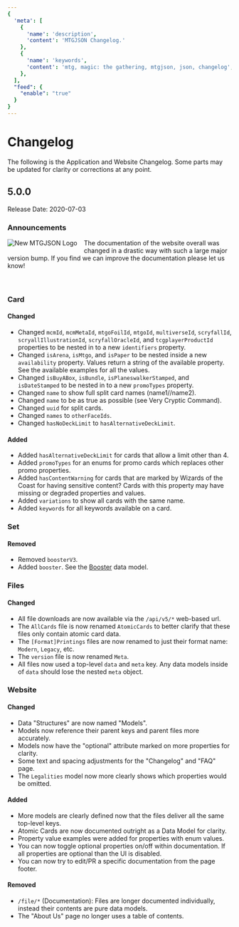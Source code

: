 ```yaml
---
{
  'meta': [
    {
      'name': 'description',
      'content': 'MTGJSON Changelog.'
    },
    {
      'name': 'keywords',
      'content': 'mtg, magic: the gathering, mtgjson, json, changelog',
    },
  ],
  "feed": {
    "enable": "true"
  }
}
---
```


# Changelog
The following is the Application and Website Changelog. Some parts may be updated for clarity or corrections at any point.

## 5.0.0
Release Date: 2020-07-03
### Announcements
<img src="/images/assets/logo-mtgjson-thumbnail.png" style="max-height: 100px; float: left; margin: 0px 15px 15px 0px;" alt="New MTGJSON Logo"/>The documentation of the website overall was changed in a drastic way with such a large major version bump. If you find we can improve the documentation please let us know!</br></br></br>

### Card
#### Changed
- Changed `mcmId`, `mcmMetaId`, `mtgoFoilId`, `mtgoId`, `multiverseId`, `scryfallId`, `scryallIllustrationId`, `scryfallOracleId`, and `tcgplayerProductId` properties to be nested in to a new `identifiers` property.
- Changed `isArena`, `isMtgo`, and `isPaper` to be nested inside a new `availability` property. Values return a string of the available property. See the available examples for all the values.
- Changed `isBuyABox`, `isBundle`, `isPlaneswalkerStamped`, and `isDateStamped` to be nested in to a new `promoTypes` property.
- Changed `name` to show full split card names (name1//name2).
- Changed `name` to be as true as possible (see Very Cryptic Command).
- Changed `uuid` for split cards.
- Changed `names` to `otherFaceIds`.
- Changed `hasNoDeckLimit` to `hasAlternativeDeckLimit`.
#### Added
- Added `hasAlternativeDeckLimit` for cards that allow a limit other than 4.
- Added `promoTypes` for an enums for promo cards which replaces other promo properties.
- Added `hasContentWarning` for cards that are marked by Wizards of the Coast for having sensitive content? Cards with this property may have missing or degraded properties and values.
- Added `variations` to show all cards with the same name.
- Added `keywords` for all keywords available on a card.

### Set
#### Removed
- Removed `boosterV3`.
- Added `booster`. See the [Booster](/abstract-models/booster/) data model.

### Files
#### Changed
- All file downloads are now available via the `/api/v5/*` web-based url.
- The `AllCards` file is now renamed `AtomicCards` to better clarify that these files only contain atomic card data.
- The `[Format]Printings` files are now renamed to just their format name: `Modern`, `Legacy`, etc.
- The `version` file is now renamed `Meta`.
- All files now used a top-level `data` and `meta` key. Any data models inside of `data` should lose the nested `meta` object.

### Website
#### Changed
- Data "Structures" are now named "Models".
- Models now reference their parent keys and parent files more accurately.
- Models now have the "optional" attribute marked on more properties for clarity.
- Some text and spacing adjustments for the "Changelog" and "FAQ" page.
- The `Legalities` model now more clearly shows which properties would be omitted.
#### Added
- More models are clearly defined now that the files deliver all the same top-level keys.
- Atomic Cards are now documented outright as a Data Model for clarity.
- Property value examples were added for properties with enum values.
- You can now toggle optional properties on/off within documentation. If all properties are optional than the UI is disabled.
- You can now try to edit/PR a specific documentation from the page footer.
#### Removed
- `/file/*` (Documentation): Files are longer documented individually, instead their contents are pure data models.
- The "About Us" page no longer uses a table of contents.
